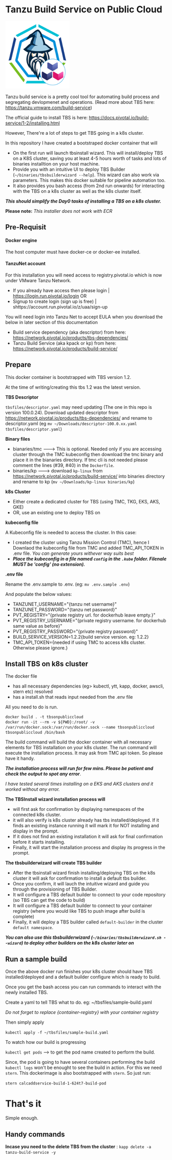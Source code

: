 # Tanzu Build Service on Public Cloud

<img src="images/logo.png" alt="Tanzu Build Service Wizard" width=200 height=210/>

Tanzu build service is a pretty cool tool for automating build process and segregating devlopmenet and operations. (Read more about TBS here: https://tanzu.vmware.com/build-service)

The official guide to install TBS is here: https://docs.pivotal.io/build-service/1-2/installing.html

However, There're a lot of steps to get TBS going in a k8s cluster.

In this repository I have created a bootstraped docker container that will
- On the first run will launch tbsinstall wizard. This will install/deploy TBS on a K8S cluster, saving you at least 4-5 hours worth of tasks and lots of binaries installtion on your host machine.
- Provide you with an intuitive UI to deploy TBS Builder (`~/binaries/tbsbuilderwizard --help`). This wizard can also work via parameters. This makes this docker suitable for pipeline automation too.
- It also provides you bash access (from 2nd run onwards) for interacting with the TBS on a k8s cluster as well as the k8s cluster itself. 

***This should simplify the Day0 tasks of installing a TBS on a k8s cluster.***

**Please note:** *This installer does not work with ECR*

## Pre-Requisit

#### Docker engine
The host computer must have docker-ce or docker-ee installed.

#### TanzuNet account
For this installation you will need access to registry.pivotal.io which is now under VMware Tanzu Network.

- If you already have access then please login |  https://login.run.pivotal.io/login
OR
- Signup to create login (sign up is free) | shttps://account.run.pivotal.io/z/uaa/sign-up

You will need login into Tanzu Net to accept EULA when you download the below in later section of this documentation
- Build service dependency (aka descriptor) from here: https://network.pivotal.io/products/tbs-dependencies/
- Tanzu Build Service (aka kpack or kp) from here: https://network.pivotal.io/products/build-service/


## Prepare
This docker container is bootstrapped with TBS version 1.2. 

At the time of writing/creating this tbs 1.2 was the latest version. 

**TBS Descriptor**

`tbsfiles/descriptor.yaml` may need updating (The one in this repo is version 100.0.24). Download updated descriptor from https://network.pivotal.io/products/tbs-dependencies/ and rename to descriptor.yaml (eg `mv ~/Downloads/descriptor-100.0.xx.yaml tbsfiles/descriptor.yaml`)


**Binary files**
- bianaries/tmc ---> This is optional. Needed only if you are accessing cluster through the TMC kubeconfig then download the tmc binary and place it in the bianaries directory. If tmc cli is not needed please comment the lines (#39, #40) in the `Dockerfile`.
- binaries/kp ---> download `kp-linux` from https://network.pivotal.io/products/build-service/ into binaries directory and rename to kp (`mv ~/Downloads/kp-linux binaries/kp`)


**k8s Cluster**
- Either create a dedicated cluster for TBS (using TMC, TKG, EKS, AKS, GKE)
- OR, use an existing one 
to deploy TBS on

**kubeconfig file**

A Kubeconfig file is needed to access the cluster. In this case:
- I created the cluster using Tanzu Mission Control (TMC), hence I Downlaod the kubeconfig file from TMC and added TMC_API_TOKEN in .env file. *You can generate yours withever way suits best*
- ***Place the kubeconfig in a file named `config` in the `.kube` folder. Filenale MUST be 'config' (no extension).***


**.env file**

Rename the .env.sample to .env. (eg: `mv .env.sample .env`)

And populate the below values:

- TANZUNET_USERNAME="{tanzu net username}"
- TANZUNET_PASSWORD="{tanzu net password}"
- PVT_REGISTRY="{private registry url. for dockerhub leave empty.}"
- PVT_REGISTRY_USERNAME="{private registry username. for dockerhub same value as before}"
- PVT_REGISTRY_PASSWORD="{private registry password}"
- BUILD_SERVICE_VERSION=1.2.2{build service version. eg: 1.2.2}
- TMC_API_TOKEN={needed if using TMC to access k8s cluster. Otherwise please ignore.}


## Install TBS on k8s cluster

The docker file 
- has all necessary dependencies (eg> kubectl, ytt, kapp, docker, awscli, stern etc) resolved
- has a install.sh that reads input needed from the .env file

All you need to do is run.

```
docker build . -t tbsonpubliccloud
docker run -it --rm -v ${PWD}:/root/ -v /var/run/docker.sock:/var/run/docker.sock --name tbsonpubliccloud tbsonpubliccloud /bin/bash
```

The build command will build the docker container with all necessary elements for TBS installation on your k8s cluster.
The run command will execute the installation process. It may ask from TMC api token. So please have it handy.

***The installation process will run for few mins. Please be patient and check the output to spot any error***. 

*I have tested several times installing on a EKS and AKS clusters and it worked without any error.*

**The TBSInstall wizard installation process will**
- will first ask for confirmation by displaying namespaces of the connected k8s cluster.
- it will also verify is k8s cluster already has tbs installed/deployed. If it finds an existing instance running it will mark it for NOT installing and display in the prompt.
- If it does not find an existing installation it will ask for final confirmation before it starts installing.
- Finally, it will start the installation process and display its progress in the prompt.

**The tbsbuilderwizard will create TBS builder**
- After the tbsinstall wizard finish installing/deploying TBS on the k8s cluster it will ask for confirmation to install a default tbs builder.
- Once you confirm, it will lauch the intuitive wizard and guide you through the provisioning of TBS Builder.  
- It will configure a TBS default builder to connect to your code repository (so TBS can get the code to build)
- It will configure a TBS default builder to connect to your container registry (where you would like TBS to push image after build is complete)
- Finally, it will deploy a TBS builder called `default-builder` in the cluster `default namespace`.

***You can also use this tbsbuilderwizard (`~/binaries/tbsbuilderwizard.sh --wizard`) to deploy other builders on the k8s cluster later on***

## Run a sample build

Once the above docker run finishes your k8s cluster should have TBS installed/deployed and a default builder configure which is ready to build.

Once you get the bash access you can run commands to interact with the newly installed TBS.

Create a yaml to tell TBS what to do. eg: ~/tbsfiles/sample-build.yaml

*Do not forget to replace {container-registry} with your container registry*

Then simply apply

`kubectl apply -f ~/tbsfiles/sample-build.yaml`

To watch how our build is progressing

`kubectl get pods` --> to get the pod name created to perform the build.

Since, the pod is going to have several containers performing the build `kubectl logs` won't be enought to see the build in action. For this we need `stern`. This dockerimage is also bootstrapped with `stern`. So just run:

`stern calcaddservice-build-1-624t7-build-pod`


# That's it
Simple enough.



## Handy commands

**Incase you need to the delete TBS from the cluster** : `kapp delete -a tanzu-build-service -y`